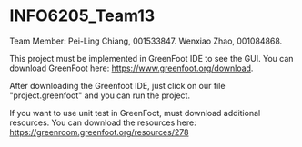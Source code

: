 # INFO6205_Team13
Team Member: 
Pei-Ling Chiang, 001533847.
Wenxiao Zhao, 001084868.

This project must be implemented in GreenFoot IDE to see the GUI.
You can download GreenFoot here: https://www.greenfoot.org/download.

After downloading the Greenfoot IDE, just click on our file "project.greenfoot" and you can run the project.

If you want to use unit test in GreenFoot, must download additional resources.
You can download the resources here: https://greenroom.greenfoot.org/resources/278
